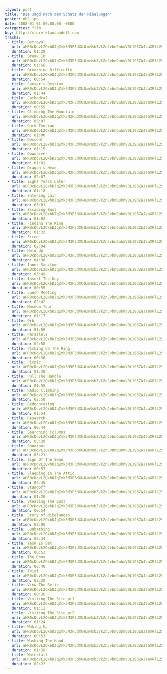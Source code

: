 ```yaml
---
layout: post
title: "Die Jagd nach dem Schatz der Nibelungen"
poster: nb2.jpg
date: 2008-01-01 00:00:00 -0800
categories: film
buy: http://store.klausbadelt.com
tracks:
 - title: Betrayal
   url: aHR0cDovL2QxbDJqZmk3M3F3dXU4LmNsb3VkZnJvbnQubmV0L193ZWJzaXRlL25iMi9CZXRyYXlhbC5tcDM=
   duration: 01:29
 - title: Break In
   url: aHR0cDovL2QxbDJqZmk3M3F3dXU4LmNsb3VkZnJvbnQubmV0L193ZWJzaXRlL25iMi9CcmVhayBJbi5tcDM=
   duration: 01:56
 - title: Breathing Difficulty
   url: aHR0cDovL2QxbDJqZmk3M3F3dXU4LmNsb3VkZnJvbnQubmV0L193ZWJzaXRlL25iMi9CcmVhdGhpbmcgRGlmZmljdWx0eS5tcDM=
   duration: 00:54
 - title: Caesar's Destiny
   url: aHR0cDovL2QxbDJqZmk3M3F3dXU4LmNsb3VkZnJvbnQubmV0L193ZWJzaXRlL25iMi9DYWVzYXIncyBEZXN0aW55Lm1wMw==
   duration: 01:44
 - title: Cathedral
   url: aHR0cDovL2QxbDJqZmk3M3F3dXU4LmNsb3VkZnJvbnQubmV0L193ZWJzaXRlL25iMi9DYXRoZWRyYWwubXAz
   duration: 00:59
 - title: Climbing The Mountain
   url: aHR0cDovL2QxbDJqZmk3M3F3dXU4LmNsb3VkZnJvbnQubmV0L193ZWJzaXRlL25iMi9DbGltYmluZyBUaGUgTW91bnRhaW4ubXAz
   duration: 05:07
 - title: Dark Tension
   url: aHR0cDovL2QxbDJqZmk3M3F3dXU4LmNsb3VkZnJvbnQubmV0L193ZWJzaXRlL25iMi9EYXJrIFRlbnNpb24ubXAz
   duration: 01:00
 - title: Descent
   url: aHR0cDovL2QxbDJqZmk3M3F3dXU4LmNsb3VkZnJvbnQubmV0L193ZWJzaXRlL25iMi9EZXNjZW50Lm1wMw==
   duration: 01:15
 - title: Downriver
   url: aHR0cDovL2QxbDJqZmk3M3F3dXU4LmNsb3VkZnJvbnQubmV0L193ZWJzaXRlL25iMi9Eb3ducml2ZXIubXAz
   duration: 01:01
 - title: Dragon's Head
   url: aHR0cDovL2QxbDJqZmk3M3F3dXU4LmNsb3VkZnJvbnQubmV0L193ZWJzaXRlL25iMi9EcmFnb24ncyBIZWFkLm1wMw==
   duration: 02:07
 - title: Eight Years Later
   url: aHR0cDovL2QxbDJqZmk3M3F3dXU4LmNsb3VkZnJvbnQubmV0L193ZWJzaXRlL25iMi9FaWdodCBZZWFycyBMYXRlci5tcDM=
   duration: 01:18
 - title: Entering Lair
   url: aHR0cDovL2QxbDJqZmk3M3F3dXU4LmNsb3VkZnJvbnQubmV0L193ZWJzaXRlL25iMi9FbnRlcmluZyBMYWlyLm1wMw==
   duration: 03:01
 - title: Escaping Bust
   url: aHR0cDovL2QxbDJqZmk3M3F3dXU4LmNsb3VkZnJvbnQubmV0L193ZWJzaXRlL25iMi9Fc2NhcGluZyBCdXN0Lm1wMw==
   duration: 01:02
 - title: Finding The King
   url: aHR0cDovL2QxbDJqZmk3M3F3dXU4LmNsb3VkZnJvbnQubmV0L193ZWJzaXRlL25iMi9GaW5kaW5nIFRoZSBLaW5nLm1wMw==
   duration: 01:33
 - title: Fired
   url: aHR0cDovL2QxbDJqZmk3M3F3dXU4LmNsb3VkZnJvbnQubmV0L193ZWJzaXRlL25iMi9GaXJlZC5tcDM=
   duration: 02:04
 - title: Held Up
   url: aHR0cDovL2QxbDJqZmk3M3F3dXU4LmNsb3VkZnJvbnQubmV0L193ZWJzaXRlL25iMi9IZWxkIFVwLm1wMw==
   duration: 04:30
 - title: Inner Sanctum
   url: aHR0cDovL2QxbDJqZmk3M3F3dXU4LmNsb3VkZnJvbnQubmV0L193ZWJzaXRlL25iMi9Jbm5lciBTYW5jdHVtLm1wMw==
   duration: 03:49
 - title: Insert The Key
   url: aHR0cDovL2QxbDJqZmk3M3F3dXU4LmNsb3VkZnJvbnQubmV0L193ZWJzaXRlL25iMi9JbnNlcnQgVGhlIEtleS5tcDM=
   duration: 00:55
 - title: Lunch Meeting
   url: aHR0cDovL2QxbDJqZmk3M3F3dXU4LmNsb3VkZnJvbnQubmV0L193ZWJzaXRlL25iMi9MdW5jaCBNZWV0aW5nLm1wMw==
   duration: 02:42
 - title: Museum Tour
   url: aHR0cDovL2QxbDJqZmk3M3F3dXU4LmNsb3VkZnJvbnQubmV0L193ZWJzaXRlL25iMi9NdXNldW0gVG91ci5tcDM=
   duration: 01:17
 - title: Orb
   url: aHR0cDovL2QxbDJqZmk3M3F3dXU4LmNsb3VkZnJvbnQubmV0L193ZWJzaXRlL25iMi9PcmIubXAz
   duration: 01:58
 - title: Parallels
   url: aHR0cDovL2QxbDJqZmk3M3F3dXU4LmNsb3VkZnJvbnQubmV0L193ZWJzaXRlL25iMi9QYXJhbGxlbHMubXAz
   duration: 02:58
 - title: Picking Up The Ring
   url: aHR0cDovL2QxbDJqZmk3M3F3dXU4LmNsb3VkZnJvbnQubmV0L193ZWJzaXRlL25iMi9QaWNraW5nIFVwIFRoZSBSaW5nLm1wMw==
   duration: 00:30
 - title: Picnic
   url: aHR0cDovL2QxbDJqZmk3M3F3dXU4LmNsb3VkZnJvbnQubmV0L193ZWJzaXRlL25iMi9QaWNuaWMubXAz
   duration: 01:38
 - title: Pull The Handle
   url: aHR0cDovL2QxbDJqZmk3M3F3dXU4LmNsb3VkZnJvbnQubmV0L193ZWJzaXRlL25iMi9QdWxsIFRoZSBIYW5kbGUubXAz
   duration: 01:55
 - title: Radio Climbing
   url: aHR0cDovL2QxbDJqZmk3M3F3dXU4LmNsb3VkZnJvbnQubmV0L193ZWJzaXRlL25iMi9SYWRpbyBDbGltYmluZy5tcDM=
   duration: 02:50
 - title: Redecorating
   url: aHR0cDovL2QxbDJqZmk3M3F3dXU4LmNsb3VkZnJvbnQubmV0L193ZWJzaXRlL25iMi9SZWRlY29yYXRpbmcubXAz
   duration: 01:54
 - title: Research
   url: aHR0cDovL2QxbDJqZmk3M3F3dXU4LmNsb3VkZnJvbnQubmV0L193ZWJzaXRlL25iMi9SZXNlYXJjaC5tcDM=
   duration: 00:44
 - title: Searching Columns
   url: aHR0cDovL2QxbDJqZmk3M3F3dXU4LmNsb3VkZnJvbnQubmV0L193ZWJzaXRlL25iMi9TZWFyY2hpbmcgQ29sdW1ucy5tcDM=
   duration: 03:20
 - title: Shootout
   url: aHR0cDovL2QxbDJqZmk3M3F3dXU4LmNsb3VkZnJvbnQubmV0L193ZWJzaXRlL25iMi9TaG9vdG91dC5tcDM=
   duration: 03:21
 - title: Sign Of The Swan
   url: aHR0cDovL2QxbDJqZmk3M3F3dXU4LmNsb3VkZnJvbnQubmV0L193ZWJzaXRlL25iMi9TaWduIE9mIFRoZSBTd2FuLm1wMw==
   duration: 00:57
 - title: Sleeping In The Attic
   url: aHR0cDovL2QxbDJqZmk3M3F3dXU4LmNsb3VkZnJvbnQubmV0L193ZWJzaXRlL25iMi9TbGVlcGluZyBJbiBUaGUgQXR0aWMubXAz
   duration: 02:45
 - title: Standoff
   url: aHR0cDovL2QxbDJqZmk3M3F3dXU4LmNsb3VkZnJvbnQubmV0L193ZWJzaXRlL25iMi9TdGFuZG9mZi5tcDM=
   duration: 01:20
 - title: Stealing The Bust
   url: aHR0cDovL2QxbDJqZmk3M3F3dXU4LmNsb3VkZnJvbnQubmV0L193ZWJzaXRlL25iMi9TdGVhbGluZyBUaGUgQnVzdC5tcDM=
   duration: 00:54
 - title: Story of Nibelungen
   url: aHR0cDovL2QxbDJqZmk3M3F3dXU4LmNsb3VkZnJvbnQubmV0L193ZWJzaXRlL25iMi9TdG9yeSBvZiBOaWJlbHVuZ2VuLm1wMw==
   duration: 02:00
 - title: Sunbathing
   url: aHR0cDovL2QxbDJqZmk3M3F3dXU4LmNsb3VkZnJvbnQubmV0L193ZWJzaXRlL25iMi9TdW5iYXRoaW5nLm1wMw==
   duration: 02:34
 - title: Task Is Set
   url: aHR0cDovL2QxbDJqZmk3M3F3dXU4LmNsb3VkZnJvbnQubmV0L193ZWJzaXRlL25iMi9UYXNrIElzIFNldC5tcDM=
   duration: 00:53
 - title: The Dome
   url: aHR0cDovL2QxbDJqZmk3M3F3dXU4LmNsb3VkZnJvbnQubmV0L193ZWJzaXRlL25iMi9UaGUgRG9tZS5tcDM=
   duration: 00:40
 - title: Thief
   url: aHR0cDovL2QxbDJqZmk3M3F3dXU4LmNsb3VkZnJvbnQubmV0L193ZWJzaXRlL25iMi9UaGllZi5tcDM=
   duration: 02:20
 - title: View The Relic
   url: aHR0cDovL2QxbDJqZmk3M3F3dXU4LmNsb3VkZnJvbnQubmV0L193ZWJzaXRlL25iMi9WaWV3IFRoZSBSZWxpYy5tcDM=
   duration: 00:36
 - title: Visiting The Site pt1
   url: aHR0cDovL2QxbDJqZmk3M3F3dXU4LmNsb3VkZnJvbnQubmV0L193ZWJzaXRlL25iMi9WaXNpdGluZyBUaGUgU2l0ZSBwdDEubXAz
   duration: 01:11
 - title: Visiting The Site pt2
   url: aHR0cDovL2QxbDJqZmk3M3F3dXU4LmNsb3VkZnJvbnQubmV0L193ZWJzaXRlL25iMi9WaXNpdGluZyBUaGUgU2l0ZSBwdDIubXAz
   duration: 01:24
 - title: Waking Up
   url: aHR0cDovL2QxbDJqZmk3M3F3dXU4LmNsb3VkZnJvbnQubmV0L193ZWJzaXRlL25iMi9XYWtpbmcgVXAubXAz
   duration: 00:53
 - title: Washing The Hand
   url: aHR0cDovL2QxbDJqZmk3M3F3dXU4LmNsb3VkZnJvbnQubmV0L193ZWJzaXRlL25iMi9XYXNoaW5nIFRoZSBIYW5kLm1wMw==
   duration: 01:39
 - title: Waterfall
   url: aHR0cDovL2QxbDJqZmk3M3F3dXU4LmNsb3VkZnJvbnQubmV0L193ZWJzaXRlL25iMi9XYXRlcmZhbGwubXAz
   duration: 02:22
---
```


